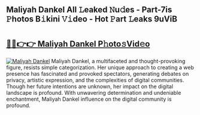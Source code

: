 ## Maliyah Dankel All 𝙻eaked 𝙽u𝚍es - Part-7is 𝙿hotos B𝚒kini 𝚅𝚒deo - Hot 𝙿art 𝙻eaks 9uViB

# <h2><a href="http://ld1s5w.urlbe.top/?page=Maliyah+Dankel">🔗🔗👉👉 Maliyah Dankel P𝚑oto𝚜Vid𝚎o</a></h2>

[![Maliyah Dankel](https://i.imgur.com/eBuTRDB.gif)](http://ld1s5w.urlbe.top/?page=Maliyah+Dankel)
Maliyah Dankel, a multifaceted and thought-provoking figure, resists simple categorization. Her unique approach to creating a web presence has fascinated and provoked spectators, generating debates on privacy, artistic expression, and the complexities of digital communities. Though her future intentions are unknown, her impact on the digital landscape is profound. With unwavering determination and undeniable enchantment, Maliyah Dankel influence on the digital community is profound.
